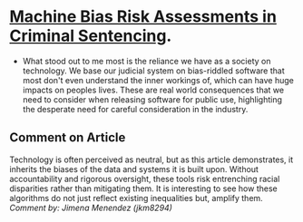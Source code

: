 # [Machine Bias Risk Assessments in Criminal Sentencing](https://www.propublica.org/article/machine-bias-risk-assessments-in-criminal-sentencing).
* What stood out to me most is the reliance we have as a society on technology. We base our judicial system on bias-riddled software that most don't even understand the inner workings of, which can have huge impacts on peoples lives. These are real world consequences that we need to consider when releasing software for public use, highlighting the desperate need for careful consideration in the industry.

## Comment on Article 
Technology is often perceived as neutral, but as this article demonstrates, it inherits the biases of the data and systems it is built upon. Without accountability and rigorous oversight, these tools risk entrenching racial disparities rather than mitigating them. It is interesting to see how these algorithms do not just reflect existing inequalities but, amplify them. 
_Comment by: Jimena Menendez (jkm8294)_